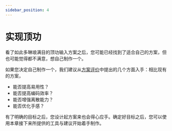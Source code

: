 ```yaml
---
sidebar_position: 4
---
```


# 实现顶功

看了如此多琳琅满目的顶功输入方案之后，您可能已经找到了适合自己的方案，但也可能觉得都不满意，想自己制作一个。

如果您决定自己制作一个，我们建议从[方案评价](../methodology/evaluation.md)中提出的几个方面入手：相比现有的方案，

- 能否提高易用性？
- 能否提高编码效率？
- 能否增强离散能力？
- 能否优化手感？

有了明确的目标之后，您设计起方案来也会得心应手。确定好目标之后，您可以使用本章接下来所提供的工具与建议开始着手制作。

